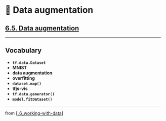 # 🧮 Data augmentation

## [**6.5.** Data augmentation](https://livebook.manning.com/book/deep-learning-with-javascript/chapter-6/236)

---

## **Vocabulary**

- **`tf.data.Dataset`**
- **MNIST**
- **data augmentation**
- **overfitting**
- **`dataset.map()`**
- **tfjs-vis**
- **`tf.data.generator()`**
- **`model.fitDataset()`**

---

from [[_6_working-with-data]]

[//begin]: # "Autogenerated link references for markdown compatibility"
[_6_working-with-data]: ../_6_working-with-data.md "🧮 Working with Data"
[//end]: # "Autogenerated link references"
